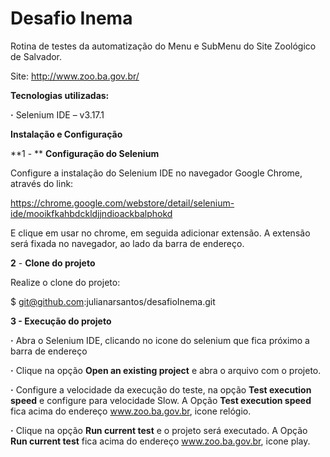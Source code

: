 # Desafio Inema

Rotina de testes da automatização do Menu e SubMenu do Site Zoológico de Salvador.

Site: http://www.zoo.ba.gov.br/

**Tecnologias utilizadas:**

**·**     Selenium IDE – v3.17.1

**Instalação e Configuração**

**1 - ** **Configuração do Selenium**

Configure a instalação do Selenium IDE no navegador Google Chrome, através do link: 

https://chrome.google.com/webstore/detail/selenium-ide/mooikfkahbdckldjjndioackbalphokd

E clique em usar no chrome, em seguida adicionar extensão. A extensão será fixada no navegador, ao lado da barra de endereço.

**2** - **Clone do projeto**

Realize o clone do projeto: 

 $ git@github.com:julianarsantos/desafioInema.git

**3 - Execução do projeto**

**·** Abra o Selenium IDE, clicando no icone do selenium que fica próximo a barra de endereço

**·** Clique na opção **Open an existing project** e abra o arquivo com o projeto.

**·** Configure a velocidade da execução do teste, na opção **Test execution speed** e configure para velocidade Slow. A Opção **Test execution speed** fica acima do endereço www.zoo.ba.gov.br, icone relógio.

**·** Clique na opção **Run current test** e o projeto será executado. A Opção **Run current test** fica acima do endereço www.zoo.ba.gov.br, icone play.

 

